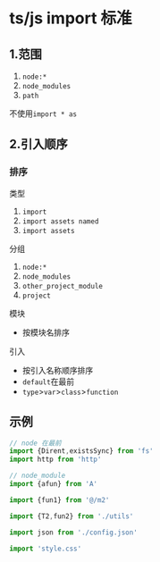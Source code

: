 # ts/js import 标准

## 1.范围

1. `node:*`
2. `node_modules`
3. `path`

不使用`import * as`

## 2.引入顺序

### 排序

类型

1. `import`
2. `import assets named`
3. `import assets`

分组

1. `node:*`
2. `node_modules`
3. `other_project_module`
4. `project`

模块

- 按模块名排序

引入

- 按引入名称顺序排序
- `default`在最前
- `type`>`var`>`class`>`function`

## 示例

```ts
// node 在最前
import {Dirent,existsSync} from 'fs'
import http from 'http'

// node_module
import {afun} from 'A'

import {fun1} from '@/m2'

import {T2,fun2} from './utils'

import json from './config.json'

import 'style.css'

```

